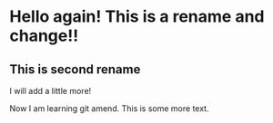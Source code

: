 # Hello again! This is a rename and change!!
## This is second rename

I will add a little more!

Now I am learning git amend. This is some more text.
